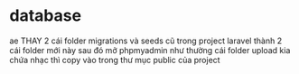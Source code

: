 # database
ae THAY 2 cái folder migrations và seeds cũ trong project laravel thành 2 cái folder mới này sau đó mở phpmyadmin như thường
cái folder upload kia chứa nhạc thì copy vào trong thư mục public của project 
